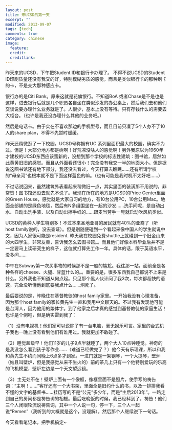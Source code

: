 ```yaml
---
layout: post
title: 来UCSD的第一天
excerpt: ""
modified: 2013-09-07
tags: [tech]
comments: true
category: chinese
image:
  feature: 
  credit: 
  creditlink: 
---
```

昨天来的UCSD，下午把Student ID和银行卡办理了。
不得不说UCSD的Student ID印刷质量还没有我交的好，特别模糊劣质的感觉，而且是类似银行卡的那种刷卡的卡，不是交大那种感应卡。

银行办的是Citi Bank。原来这就是花旗银行。不知道BoA 或者Chase是不是也是这样，进去银行后就是几个职员各自坐在类似沙发的办公桌上，然后我们去和他们交谈说要办理什么业务就是了。人很少，基本上没有等待。只有存钱什么的需要去大柜台。（也许是我还没办理什么其他的业务吧。）

然后是电话卡。由于实在不喜欢那边的手机型号，而且目前只凑了5个人办不了10人的share plan，不得不先暂时缓缓。

昨天还稍微逛了一下校园。UCSD号称拥有UC 系列里面积最大的校园，确实不为过。但是！大部分地方都是树啊！好荒凉没啥人的感觉啊！另外我原以为1960年才建校的UCSD东西应该蛮新的，没想到那个学校的标志性建筑：图书馆，居然如此黄黄旧旧的感觉。而且从外面看还很小！完全没有我交一半的地面大小。但是据说这图书馆还有地下部分，我还没去看过，今天打算去瞧瞧……还有所谓学校的“母亲河”也根本就不是下面这样蓝色的嘛。（也有可能是我时机不太好吧……）

不过话说回来，虽然建筑外表看起来稍微旧一点，其实里面的装潢那不用说的，非常赞！图书馆还没去就先不说了。我现在所在的地方是UCSD的Price Center里面的Green House，感觉就是大家自习的地方，有10台公用PC，10台公用Mac。地面全部铺的是绿色地毯，然后有N多组围坐在一起的沙发……洗手间呢，是自动出水、自动出洗手液、以及自动出擦手纸的……跟麦当劳手一晃就启动吹风机类似。

UCSD的黄种人学生特别多！不过本来圣地亚哥的居民就有40%的亚裔了（听host family说的，没去查证）。但是别随便碰到一个看起来像中国人的学生就说中文，因为人家很可能是resident. 昨天我在校园免费shuttle上就碰到一个旧金山来的大四学生，非常友善，告诉我怎么去图书馆。。而且他们好像本科毕业后并不是一定要马上读研究生的样子，这位就打算先工作一年。具体的话，限于英语水平，没多问……

中午在Subway第一次买事物的时候那不是一般的尴尬。我往那一站，面前全是各种各样的cheese、火腿、甘蓝什么的。。重要的是，很多东西我自己都说不上来是什么。另外我也不知道从何点起。只见那个黑人伙计问了我3次，每次都超快的语速，完全没听懂他到底要我点什么……炯死了。

最后要说的是，昨晚住在基督教徒的host family家里。一开始我没有心理准备，因为那个host family的家长黄先生一直和我用中文聊天的。不过我有发现他可能是台湾人，因为他用的繁体字。到了他家之后才真的感觉到基督教徒的家庭生活！也许是个例吧，但是确实雷到我了：

（1）没有电视机！他们家可以说除了有一台电脑，毫无娱乐可言。家里的台式机子我也一晚上没有看到他们有谁用过。我就更加不敢碰了。

（2）睡觉超级早！他们11岁的儿子9点半就睡了，两个大人10点钟睡觉。神奇的是我没怎么看到孩子写作业……（难道已经做完了？）他今天有乐理课，所以和我和黄先生不约而同晚上6点多才到家。一进门就是一架钢琴，一个大提琴，壁炉（姑且叫壁炉，但是我感觉从来不生火的）前的茶几上只有一个他特别爱玩的乐高的飞机模型，壁炉左边是一个天文望远镜。

（3）主无处不在！壁炉上面有一个像框，像框里面不是照片，使手写的祷告词：“主啊！……”客厅还有一个大书架，里面全是旧约什么的书，以及一排排我看不懂的文字的基督书……挂历写的不是“公元”多少年，而是“主后2013年”。一路走到自己的房间都是祷告词的相框。最后吃晚饭的时候，我已经料到了，祷告！他们三个人闭眼轮流说祷告词，其中一个人说一句，停一下，三个人一起说“Remen”（我听到的大概就是这个，没理解），然后那个人继续说下一句话。

今天看看笔记本，把手机搞定~